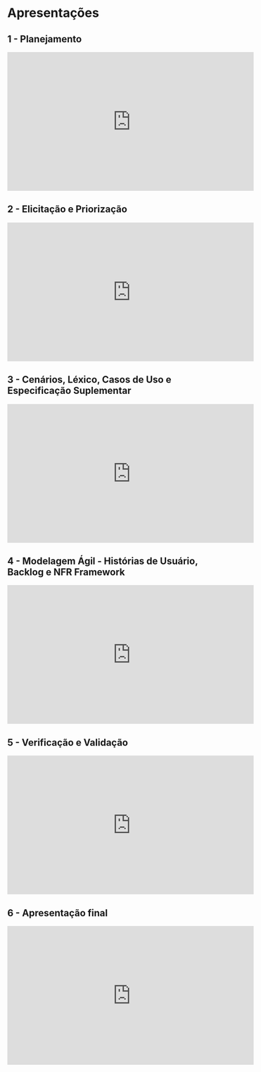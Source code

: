 # Apresentações

## 1 - Planejamento

<iframe width="560" height="315" src="https://www.youtube.com/embed/6ye9EAiIdBI" frameborder="0" allow="accelerometer; autoplay; clipboard-write; encrypted-media; gyroscope; picture-in-picture" allowfullscreen></iframe>

## 2 - Elicitação e Priorização

<iframe width="560" height="315" src="https://www.youtube.com/embed/RD7acYSdBMw" frameborder="0" allow="accelerometer; autoplay; clipboard-write; encrypted-media; gyroscope; picture-in-picture" allowfullscreen></iframe>

## 3 - Cenários, Léxico, Casos de Uso e Especificação Suplementar

<iframe width="560" height="315" src="https://www.youtube.com/embed/EqfqlWMQ7-Y" frameborder="0" allow="accelerometer; autoplay; clipboard-write; encrypted-media; gyroscope; picture-in-picture" allowfullscreen></iframe>

## 4 - Modelagem Ágil - Histórias de Usuário, Backlog e NFR Framework

<iframe width="560" height="315" src="https://www.youtube.com/embed/Bjxiw-hQoCo" frameborder="0" allow="accelerometer; autoplay; clipboard-write; encrypted-media; gyroscope; picture-in-picture" allowfullscreen></iframe>

## 5 - Verificação e Validação

<iframe width="560" height="315" src="https://www.youtube.com/embed/P4YJk4HlJxs" frameborder="0" allow="accelerometer; autoplay; clipboard-write; encrypted-media; gyroscope; picture-in-picture" allowfullscreen></iframe>

## 6 - Apresentação final

<iframe width="560" height="315" src="https://www.youtube.com/embed/V1kXf4BXsy0" frameborder="0" allow="accelerometer; autoplay; clipboard-write; encrypted-media; gyroscope; picture-in-picture" allowfullscreen></iframe>
